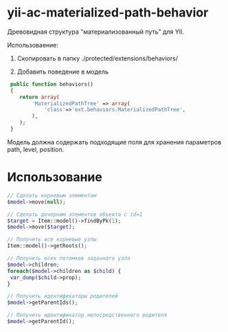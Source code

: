 yii-ac-materialized-path-behavior
=================================

Древовидная структура "материализованный путь" для YII.

Использоваение:

1. Скопировать в папку ./protected/extensions/behaviors/

2. Добавить поведение в модель

```php
 public function behaviors()
 {
    return array(
        'MaterializedPathTree' => array(
            'class'=>'ext.behaviors.MaterializedPathTree',
        ),
    );
 }
``` 

Модель должна содержать подходящие поля для хранения параметров path, level, position.

Использование
===

```php
// Сделать корневым элементом
$model->move(null);

// Сделать дочерним элементов объекта с id=1
$target = Item::model()->findByPk(1);
$model->move($target);

// Получить все корневые узлы
Item::model()->getRoots();

// Получить всех потомков заданного узла
$model->children;
foreach($model->children as $child) {
 var_dump($child->prop);
}

// Получить идентификаторы родителей
$model->getParentIds();

// Получить идентификатор непосредственного родителя
$model->getParentId();
```
